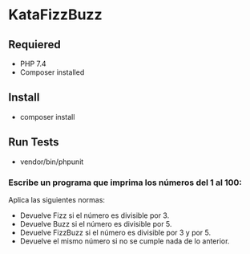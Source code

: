 # KataFizzBuzz

## Requiered

- PHP 7.4
- Composer installed

## Install

- composer install

## Run Tests

- vendor/bin/phpunit

### Escribe un programa que imprima los números del 1 al 100:

Aplica las siguientes normas:

- Devuelve Fizz si el número es divisible por 3.
- Devuelve Buzz si el número es divisible por 5.
- Devuelve FizzBuzz si el número es divisible por 3 y por 5.
- Devuelve el mismo número si no se cumple nada de lo anterior.

